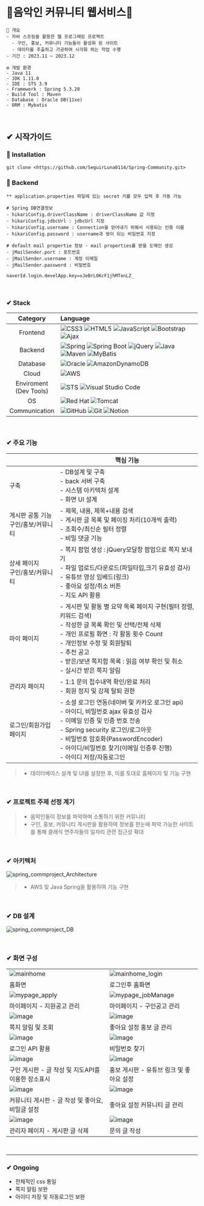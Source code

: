 # 🎼음악인 커뮤니티 웹서비스🎵

```
🚩 개요
- 자바 스프링을 활용한 웹 프로그래밍 프로젝트
  - 구인, 홍보, 커뮤니티 기능들이 활성화 된 사이트
  - 데이터를 추출하고 가공하여 시각화 하는 작업 수행
- 기간 : 2023.11 ~ 2023.12

⚙️ 개발 환경
- Java 11
- JDK 1.11.0
- IDE : STS 3.9
- Framework : Spring 5.3.20
- Build Tool : Maven
- Database : Oracle DB(11xe)
- ORM : Mybatis
```

<br/>

## ✔ 시작가이드

### 🎹 Installation

```
git clone <https://github.com/SeguirLuna0114/Spring-Community.git>
```

### 🎹 Backend

```
** application.properties 파일에 있는 secret 키를 모두 입력 후 가동 가능

# Spring DB연결정보
- hikariConfig.driverClassName : driverClassName 값 지정
- hikariConfig.jdbcUrl : jdbcUrl 지정
- hikariConfig.username : Connection을 얻어내기 위해서 사용되는 인증 이름
- hikariConfig.password : username과 쌍이 되는 비밀번호 지정

# default mail propertie 정보 - mail properties를 받을 도메인 생성
- jMailSender.port : 포트번호
- jMailSender.username : 계정 이메일
- jMailSender.password : 비밀번호

naverId.login.develApp.key=xJeBrLOKcF1jhMTonLZ_
```

<br/>

### ✔ Stack
|Category|Language|
|:--:|:--|
|Frontend|![CSS3](https://img.shields.io/badge/css3-%231572B6.svg?style=for-the-badge&logo=css3&logoColor=white) ![HTML5](https://img.shields.io/badge/html5-%23E34F26.svg?style=for-the-badge&logo=html5&logoColor=white) ![JavaScript](https://img.shields.io/badge/javascript-%23323330.svg?style=for-the-badge&logo=javascript&logoColor=%23F7DF1E) ![Bootstrap](https://img.shields.io/badge/bootstrap-%238511FA.svg?style=for-the-badge&logo=bootstrap&logoColor=white) ![Ajax](https://img.shields.io/badge/Ajax-009688?style=for-the-badge&logo=&logoColor=white) |
|Backend|![Spring](https://img.shields.io/badge/spring-%236DB33F.svg?style=for-the-badge&logo=spring&logoColor=white) ![Spring Boot](https://img.shields.io/badge/Spring_Boot-F2F4F9?style=for-the-badge&logo=spring-boot) ![jQuery](https://img.shields.io/badge/jquery-%230769AD.svg?style=for-the-badge&logo=jquery&logoColor=white) ![Java](https://img.shields.io/badge/java-%23ED8B00.svg?style=for-the-badge&logo=openjdk&logoColor=white) ![Maven](https://img.shields.io/badge/apache_maven-C71A36?style=for-the-badge&logo=apachemaven&logoColor=white) ![MyBatis](https://img.shields.io/badge/MyBatis-4183C4?style=for-the-badge&logo=&logoColor=white) |
|Database|![Oracle](https://img.shields.io/badge/Oracle-F80000?style=for-the-badge&logo=oracle&logoColor=white) ![AmazonDynamoDB](https://img.shields.io/badge/Amazon%20DynamoDB-4053D6?style=for-the-badge&logo=Amazon%20DynamoDB&logoColor=white) |
|Cloud|![AWS](https://img.shields.io/badge/AWS-%23FF9900.svg?style=for-the-badge&logo=amazon-aws&logoColor=white)|
|Enviroment<br />(Dev Tools)|![STS](https://img.shields.io/badge/Spring_Tool_Suite-6AAD3D?style=for-the-badge&logo=spring&logoColor=white) ![Visual Studio Code](https://img.shields.io/badge/Visual%20Studio%20Code-0078d7.svg?style=for-the-badge&logo=visual-studio-code&logoColor=white) |
|OS|![Red Hat](https://img.shields.io/badge/Red%20Hat-EE0000?style=for-the-badge&logo=redhat&logoColor=white) ![Tomcat](https://img.shields.io/badge/Tomcat-F8DC75?style=for-the-badge&logo=Apache%20Tomcat&logoColor=white)|
|Communication|![GitHub](https://img.shields.io/badge/github-%23121011.svg?style=for-the-badge&logo=github&logoColor=white) ![Git](https://img.shields.io/badge/git-%23F05033.svg?style=for-the-badge&logo=git&logoColor=white) ![Notion](https://img.shields.io/badge/Notion-%23000000.svg?style=for-the-badge&logo=notion&logoColor=white) |

<br/>

### ✔ 주요 기능

|  | 핵심 기능 |
| --- | --- |
| 구축 | - DB설계 및 구축<br/>- back 서버 구축<br/>- 시스템 아키텍처 설계<br/>- 화면 UI 설계 |
| 게시판 공통 기능<br/>구인/홍보/커뮤니티 | - 제목, 내용, 제목+내용 검색<br/>- 게시판 글 목록 및 페이징 처리(10개씩 출력)<br/>- 조회수/최신순 필터 정렬<br/> - 비밀 댓글 기능 |
| 상세 페이지<br/>구인/홍보/커뮤니티 | - 쪽지 팝업 생성 : jQuery모달창 팝업으로 쪽지 보내기<br/>- 파일 업로드/다운로드(파일타입,크기 유효성 검사)<br/>- 유튜브 영상 임베드(링크)<br/>- 좋아요 설정/취소 버튼<br/>- 지도 API 활용 |
| 마이 페이지 | - 게시판 및 활동 별 요약 목록 페이지 구현(필터 정렬, 키워드 검색)<br/>- 작성한 글 목록 확인 및 선택/전체 삭제<br/>- 개인 프로필 화면 : 각 활동 횟수 Count<br/>- 개인정보 수정 및 회원탈퇴<br/>- 추천 공고<br/>- 받은/보낸 쪽지함 목록 : 읽음 여부 확인 및 취소<br/>- 실시간 받은 쪽지 알림 |
| 관리자 페이지 | - 1:1 문의 접수내역 확인/완료 처리<br/>- 회원 정지 및 강제 탈퇴 권한 |
| 로그인/회원가입 페이지 | - 소셜 로그인 연동(네이버 및 카카오 로그인 api)<br/>- 아이디, 비밀번호 ajax 유효성 검사<br/>- 이메일 인증 및 인증 번호 전송<br/>- Spring security 로그인/로그아웃<br/>- 비밀번호 암호화(PasswordEncoder)<br/>- 아이디/비밀번호 찾기(이메일 인증후 진행)<br/>- 아이디 저장/자동로그인 |

> - 데이터베이스 설계 및 UI를 설정한 후, 이를 토대로 홈페이지 및 기능 구현

<br/>

### ✔ 프로젝트 주제 선정 계기

> - 음악인들이 정보를 파악하며 소통하기 위한 커뮤니티
> - 구인, 홍보, 커뮤니티 게시판을 활용하여 정보를 한눈에 파악 가능한 사이트를 통해 클래식 연주자들의 일자리 관련 접근성 확대

<br/>

### ✔ 아키텍처

![spring_commproject_Architecture](https://github.com/SeguirLuna0114/Spring-Community/blob/main/img/Architecture_spring.png?raw=true)

> - AWS 및 Java Spring을 활용하여 기능 구현

<br/>

### ✔ DB 설계

![spring_commproject_DB](https://github.com/SeguirLuna0114/Spring-Community/blob/main/img/DB_obri.png?raw=true)

<br/>

### ✔ 화면 구성

|  |  |
| ------------------------------------------------------------------------------------------------------------- | -------------------------------------------------------------------------------------------------------------|
|![mainhome](https://github.com/SeguirLuna0114/Spring-Community/blob/main/img/mainhome_obri.png?raw=true)|![mainhome_login](https://github.com/SeguirLuna0114/Spring-Community/blob/main/img/mainhome_userLogin_obri.png?raw=true)|
|홈화면|로그인후 홈화면|
|![mypage_apply](https://github.com/SeguirLuna0114/Spring-Community/blob/main/img/mypage_apply_obri.png?raw=true)|![mypage_jobManage](https://github.com/SeguirLuna0114/Spring-Community/blob/main/img/mypage_jobBoard_obri.png?raw=true)|
|마이페이지 - 지원공고 관리|마이페이지 - 구인공고 관리|
|![image](https://github.com/SeguirLuna0114/Spring-Community/blob/main/img/rcvmessage_alert_obri.png?raw=true)|![image](https://github.com/SeguirLuna0114/Spring-Community/blob/main/img/prLike_obri.png?raw=true)|
|쪽지 알림 및 조회|좋아요 설정 홍보 글 관리|
|![image](https://github.com/SeguirLuna0114/Spring-Community/blob/main/img/login_obri.png?raw=true)|![image](https://github.com/SeguirLuna0114/Spring-Community/blob/main/img/findpasswd_obri.png?raw=true)|
|로그인 API 활용|비밀번호 찾기|
|![image](https://github.com/SeguirLuna0114/Spring-Community/blob/main/img/jobBoard_withMap_obri.png?raw=true)|![image](https://github.com/SeguirLuna0114/Spring-Community/blob/main/img/prPage_obri.png?raw=true)|
|구인 게시판 - 글 작성 및 지도API를 이용한 장소표시|홍보 게시판 - 유튜브 링크 및 좋아요 설정 |
|![image](https://github.com/SeguirLuna0114/Spring-Community/blob/main/img/commPage_withsecret_obri.png?raw=true)|![image](https://github.com/SeguirLuna0114/Spring-Community/blob/main/img/comLike_obri.png?raw=true)|
|커뮤니티 게시판 - 글 작성 및 좋아요, 비밀글 설정|좋아요 설정 커뮤니티 글 관리|
|![image](https://github.com/SeguirLuna0114/Spring-Community/blob/main/img/admin_manage_obri.png?raw=true)|![image](https://github.com/SeguirLuna0114/Spring-Community/blob/main/img/QnA_withFile_obri.png?raw=true)|
|관리자 페이지 - 게시판 글 삭제| 문의 글 작성|

<br>

---

### ✔ Ongoing

- 전체적인 css 통일
- 쪽지 알림 보완
- 아이디 저장 및 자동로그인 보완
